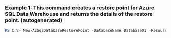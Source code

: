 ### Example 1: This command creates a restore point for Azure SQL Data Warehouse and returns the details of the restore point. (autogenerated)
```powershell
PS C:\> New-AzSqlDatabaseRestorePoint -DatabaseName Database01 -ResourceGroupName ResourceGroup01 -RestorePointLabel RestorePoint01 -ServerName Server01
```

